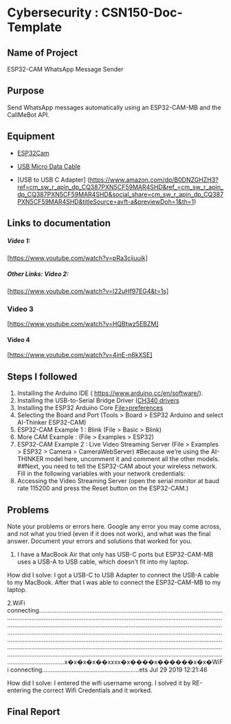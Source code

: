 # Cybersecurity : CSN150-Doc-Template

## Name of Project
ESP32-CAM WhatsApp Message Sender

## Purpose
Send WhatsApp messages automatically using an ESP32-CAM-MB and the CallMeBot API.

## Equipment
* [ESP32Cam](https://www.amazon.com/Aideepen-ESP32-CAM-Bluetooth-ESP32-CAM-MB-Arduino/dp/B08P2578LV/ref=sr_1_3?crid=4FY0ECFW0ZX7&keywords=ESP32+Cam&qid=1678902050&sprefix=esp32+cam%2Caps%2C240&sr=8-3)

* [USB Micro Data Cable](https://www.amazon.com/AmazonBasics-Male-Micro-Cable-Black/dp/B0711PVX6Z/ref=sr_1_1_sspa?keywords=micro+usb+data+cable&qid=1678902214&sprefix=Micro+USB+data+%2Caps%2C89&sr=8-1-spons&psc=1&spLa=ZW5jcnlwdGVkUXVhbGlmaWVyPUFaU0NaUVZHU1RFUlAmZW5jcnlwdGVkSWQ9QTA3NTA4MDVFVERCS01HVlgxM1YmZW5jcnlwdGVkQWRJZD1BMDE4NTE1NTIwWUdONkdWSzU1M1Amd2lkZ2V0TmFtZT1zcF9hdGYmYWN0aW9uPWNsaWNrUmVkaXJlY3QmZG9Ob3RMb2dDbGljaz10cnVl)
* [USB to USB C Adapter] (https://www.amazon.com/dp/B0DNZGHZH3?ref=cm_sw_r_apin_dp_CQ387PXN5CF59MAR4SHD&ref_=cm_sw_r_apin_dp_CQ387PXN5CF59MAR4SHD&social_share=cm_sw_r_apin_dp_CQ387PXN5CF59MAR4SHD&titleSource=avft-a&previewDoh=1&th=1)

## Links to documentation

##### Video 1: 
[https://www.youtube.com/watch?v=pRa3cijuuik]


 

##### Other Links: Video 2:
[https://www.youtube.com/watch?v=I22uHf97EG4&t=1s]

### Video 3
[https://www.youtube.com/watch?v=HQBtwz5EBZM]

#### Video 4
[https://www.youtube.com/watch?v=4inE-n6kXSE]



## Steps I followed
1. Installing the Arduino IDE ( https://www.arduino.cc/en/software/). 
2. Installing the USB-to-Serial Bridge Driver ([CH340 drivers](https://www.wch-ic.com/downloads/CH341SER_ZIP.html)
3. Installing the ESP32 Arduino Core [File>preferences](https://raw.githubusercontent.com/espressif/arduino-esp32/gh-pages/package_esp32_index.json)
4. Selecting the Board and Port (Tools > Board > ESP32 Arduino and select AI-Thinker ESP32-CAM)
5. ESP32-CAM Example 1 : Blink (File > Basic > Blink)
6. More CAM Example : (File > Examples > ESP32)
7. ESP32-CAM Example 2 : Live Video Streaming Server (File > Examples > ESP32 > Camera > CameraWebServer)
   #Because we’re using the AI-THINKER model here, uncomment it and comment all the other models.
   ##Next, you need to tell the ESP32-CAM about your wireless network. Fill in the following variables with your network credentials:
8. Accessing the Video Streaming Server (open the serial monitor at baud rate 115200 and press the Reset button on the ESP32-CAM.)






## Problems
Note your problems or errors here.  Google any error you may come across, and not what you tried (even if it does not work), and what was the final answer. Document your errors and solutions that worked for you.  

1. I have a MacBook Air that only has USB-C ports but ESP32-CAM-MB uses a USB-A to USB cable, which doesn’t fit into my laptop.

How did I solve: I got a USB-C to USB Adapter to connect the USB-A cable to my MacBook. After that I was able to connect the ESP32-CAM-MB to my laptop.

2.WiFi connecting...................................................................................................................................................................................................................................................................................................................................................................................................................................................................................................................................................................................................................................................................................................................................................................................................................................................................................................................x�x�x�x��xxxx�x����x������x�x�WiFi connecting........................................................ets Jul 29 2019 12:21:46


 How did I solve:  I entered the wifi username wrong. I solved it by RE-entering the correct Wifi Credentials and it worked.



## Final Report
